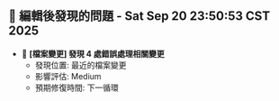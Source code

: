 ## 🚨 編輯後發現的問題 - Sat Sep 20 23:50:53 CST 2025

- 🔄 **[檔案變更] 發現        4 處錯誤處理相關變更**
  - 發現位置: 最近的檔案變更
  - 影響評估: Medium
  - 預期修復時間: 下一循環

